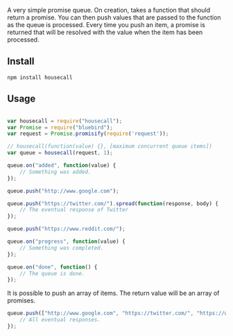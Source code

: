 A very simple promise queue. On creation, takes a function that should return a promise. 
You can then push values that are passed to the function as the queue is processed. Every time you push an
item, a promise is returned that will be resolved with the value when the item has been processed.

## Install

```
npm install housecall
```

## Usage

```javascript

var housecall = require("housecall");
var Promise = require("bluebird");
var request = Promise.promisify(require('request'));

// housecall(function(value) {}, [maximum concurrent queue items])
var queue = housecall(request, 1);

queue.on("added", function(value) {
	// Something was added.
});

queue.push("http://www.google.com");

queue.push("https://twitter.com/").spread(function(response, body) {
	// The eventual response of Twitter
});

queue.push("https://www.reddit.com/");

queue.on("progress", function(value) {
	// Something was completed.
});

queue.on("done", function() {
	// The queue is done.
});

```

It is possible to push an array of items. The return value will be an array of promises.

```javascript
queue.push(["http://www.google.com", "https://twitter.com/", "https://www.reddit.com/"]).all(function(responses) {
	// All eventual responses.
});
```